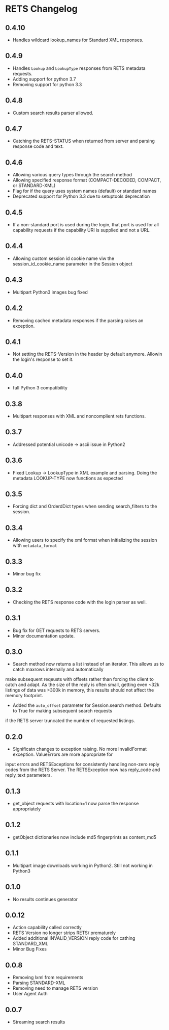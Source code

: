 # RETS Changelog

## 0.4.10

* Handles wildcard lookup_names for Standard XML responses.

## 0.4.9

* Handles `Lookup` and `LookupType` responses from RETS metadata requests.
* Adding support for python 3.7
* Removing support for python 3.3

## 0.4.8

* Custom search results parser allowed.

## 0.4.7

* Catching the RETS-STATUS when returned from server and parsing response code and text.

## 0.4.6

* Allowing various query types through the search method
* Allowing specified response format (COMPACT-DECODED, COMPACT, or STANDARD-XML)
* Flag for if the query uses system names (default) or standard names
* Deprecated support for Python 3.3 due to setuptools deprecation

## 0.4.5

* If a non-standard port is used during the login, that port is used for all capability requests if the capability URI is supplied and not a URL.

## 0.4.4

* Allowing custom session id cookie name viw the session_id_cookie_name parameter in the Session object

## 0.4.3

* Multipart Python3 images bug fixed

## 0.4.2

* Removing cached metadata responses if the parsing raises an exception.

## 0.4.1

* Not setting the RETS-Version in the header by default anymore. Allowin the login's response to set it.

## 0.4.0

* full Python 3 compatibility

## 0.3.8

* Multipart responses with XML and noncomplient rets functions.

## 0.3.7

* Addressed potential unicode -> ascii issue in Python2

## 0.3.6

* Fixed Lookup -> LookupType in XML example and parsing. Doing the metadata LOOKUP-TYPE now functions as expected

## 0.3.5

* Forcing dict and OrderdDict types when sending search_filters to the session.

## 0.3.4

* Allowing users to specify the xml format when initializing the session with `metadata_format`

## 0.3.3

* Minor bug fix

## 0.3.2

* Checking the RETS response code with the login parser as well.

## 0.3.1

* Bug fix for GET requests to RETS servers.
* Minor documentation update.

## 0.3.0

* Search method now returns a list instead of an iterator. This allows us to catch maxrows internally and automatically

make subsequent reqeusts with offsets rather than forcing the client to catch and adapt. As the size of the reply is often
 small, getting even ~32k listings of data was >300k in memory, this results should not affect the memory footprint.

* Added the `auto_offset` parameter for Session.search method. Defaults to True for making subsequent search requests

if the RETS server truncated the number of requested listings.

## 0.2.0

* Significatn changes to exception raising. No more InvalidFormat exception. ValueErrors are more appropriate for

input errors and RETSExceptions for consistently handling non-zero reply codes from the RETS Server. The RETSException
now has reply_code and reply_text parameters.

## 0.1.3

* get_object requests with location=1 now parse the response appropriately

## 0.1.2

* getObject dictionaries now include md5 fingerprints as content_md5

## 0.1.1

* Multipart image downloads working in Python2. Still not working in Python3

## 0.1.0

* No results continues generator

## 0.0.12

* Action capability called correctly
* RETS Version no longer strips RETS/ prematurely
* Added additional INVALID_VERSION reply code for cathing STANDARD_XML
* Minor Bug Fixes

## 0.0.8

* Removing lxml from requirements
* Parsing STANDARD-XML
* Removing need to manage RETS version
* User Agent Auth

## 0.0.7

* Streaming search results
